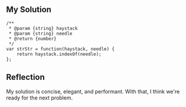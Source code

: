 ## My Solution

```
/**
 * @param {string} haystack
 * @param {string} needle
 * @return {number}
 */
var strStr = function(haystack, needle) {
    return haystack.indexOf(needle);
};
```

## Reflection

My solution is concise, elegant, and performant. With that, I think we're ready for the next problem.
